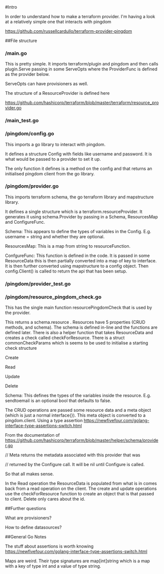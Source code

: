 #Intro

In order to understand how to make a terraform provider. I'm having a look at a relatively simple one that interacts with pingdom

https://github.com/russellcardullo/terraform-provider-pingdom


##File structure


### /main.go

This is pretty simple. It imports terraform/plugin and pingdom and then calls plugin.Serve passing in some ServeOpts where the ProviderFunc is defined as the provider below.

ServeOpts can have provisioners as well.

The structure of a ResourceProvider is defined here 

https://github.com/hashicorp/terraform/blob/master/terraform/resource_provider.go


### /main_test.go

### /pingdom/config.go

This imports a go library to interact with pingdom. 

It defines a structure Config  with fields like username and password. It is what would be passed to a provider to set it up.

The only function it defines is a method on the config and  that returns an initialised pingdom client from the go library. 


### /pingdom/provider.go

This imports terraform schema, the go terraform library and mapstructure library.

It defines a single structure which is a terraform.resourceProvider. It generates it using schema.Provider by passing in a Schema, ResourcesMap and ConfigureFunc.

Schema: This appears to define the types of variables in the Config. E.g. username = string and whether they are optional.

ResourcesMap: This is a map from string to resourceFunction. 

ConfgureFunc: This function is defined in the code. It is passed in some ResourceData this is then partially converted into a map of key to interface. It is then further converted using mapstructure to a config object. Then config.Client() is called to return the api that has been setup.

### /pingdom/provider_test.go


### /pingdom/resource_pingdom_check.go

This has the single main function resourcePingdomCheck that is used by the provider.

This returns a schema.resource . Resources have 5 properties (CRUD methods, and schema). The schema is defined in-line and the functions are defined later. There is also a helper function that takes ResourceData and creates a check called checkForResource. There is a struct commonCheckParams which is seems to be used to initialise a starting check structure

Create 

Read

Update

Delete

Schema: This defines the types of the variables inside the resource. E.g. sendtoemail is an optional bool that defaults to false.

The CRUD operations are passed some resource data and a meta object (which is just a normal interface{}). This meta object is converted to a pingdom.client. Using a type assertion  https://newfivefour.com/golang-interface-type-assertions-switch.html

From the documentation of https://github.com/hashicorp/terraform/blob/master/helper/schema/provider.go

// Meta returns the metadata associated with this provider that was

// returned by the Configure call. It will be nil until Configure is called. 

So that all makes sense.

In the Read operation the ResourceData is populated from what is in comes back from a read operation on the client. The create and update operations use the checkForResource function to create an object that is that passed to client. Delete only cares about the id.


##Further questions

What are provisioners? 

How to define datasources? 

##General Go Notes

The stuff about assertions is worth knowing  https://newfivefour.com/golang-interface-type-assertions-switch.html

Maps are weird. Their type signatures are map[int]string which is a map with a key of type int and a value of type string.


